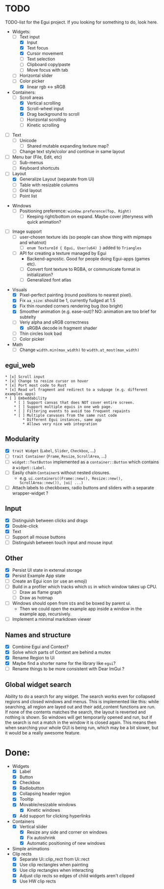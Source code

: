 # TODO
TODO-list for the Egui project. If you looking for something to do, look here.

* Widgets:
    * [ ] Text input
        * [x] Input
        * [x] Text focus
        * [x] Cursor movement
        * [ ] Text selection
        * [ ] Clipboard copy/paste
        * [ ] Move focus with tab
    * [ ] Horizontal slider
    * [ ] Color picker
        * [x] linear rgb <-> sRGB
* Containers:
    * [ ] Scroll areas
        * [x] Vertical scrolling
        * [x] Scroll-wheel input
        * [x] Drag background to scroll
        * [ ] Horizontal scrolling
        * [ ] Kinetic scrolling
* [ ] Text
    * [ ] Unicode
        * [ ] Shared mutable expanding texture map?
    * [ ] Change text style/color and continue in same layout
* [ ] Menu bar (File, Edit, etc)
    * [ ] Sub-menus
    * [ ] Keyboard shortcuts
* [ ] Layout
    * [x] Generalize Layout (separate from Ui)
    * [ ] Table with resizable columns
    * [ ] Grid layout
    * [ ] Point list
* Windows
    * [ ] Positioning preference: `window.preference(Top, Right)`
        * [ ] Keeping right/bottom on expand. Maybe cover jitteryness with quick animation?
* [ ] Image support
    * [ ] user-chosen texture ids (so people can show thing with mipmaps and whatnot)
        * [ ] `enum TextureId { Egui, User(u64) }` added to `Triangles`
    * [ ] API for creating a texture managed by Egui
        * Backend-agnostic. Good for people doing Egui-apps (games etc).
        * [ ] Convert font texture to RGBA, or communicate format in initialization?
        * [ ] Generalized font atlas
* Visuals
    * [x] Pixel-perfect painting (round positions to nearest pixel).
    * [x] Fix `aa_size`: should be 1, currently fudged at 1.5
    * [x] Fix thin rounded corners rendering bug (too bright)
    * [x] Smoother animation (e.g. ease-out)? NO: animation are too brief for subtelty
    * [ ] Veriy alpha and sRGB correctness
        * [x] sRGBA decode in fragment shader
    * [ ] Thin circles look bad
    * [ ] Color picker
* Math
    * [ ] Change `width.min(max_width)` to `width.at_most(max_width)`

## egui_web
    * [x] Scroll input
    * [x] Change to resize cursor on hover
    * [x] Port most code to Rust
    * [x] Read url fragment and redirect to a subpage (e.g. different examples apps)
    * [ ] Embeddability
        * [ ] Support canvas that does NOT cover entire screen.
        * [ ] Support multiple eguis in one web page.
        * [ ] Filtering events to avoid too frequent repaints
        * [ ] Multiple canvases from the same rust code
            * Different Egui instances, same app
            * Allows very nice web integration

## Modularity
* [x] `trait Widget` (`Label`, `Slider`, `Checkbox`, ...)
* [ ] `trait Container` (`Frame`, `Resize`, `ScrollArea`, ...)
* [ ] `widget::TextButton` implemented as a `container::Button` which contains a `widget::Label`.
* [ ] Easily chain `Container`s without nested closures.
    * e.g. `ui.containers((Frame::new(), Resize::new(), ScrollArea::new()), |ui| ...)`
* [ ] Attach labels to checkboxes, radio buttons and sliders with a separate wrapper-widget ?

## Input
* [x] Distinguish between clicks and drags
* [x] Double-click
* [x] Text
* [ ] Support all mouse buttons
* [ ] Distinguish between touch input and mouse input

## Other
* [x] Persist UI state in external storage
* [x] Persist Example App state
* [ ] Create an Egui icon (or use an emoji)
* [ ] Build in a profiler which tracks which `Ui` in which window takes up CPU.
    * [ ] Draw as flame graph
    * [ ] Draw as hotmap
* [ ] Windows should open from `UI`s and be boxed by parent ui.
    * Then we could open the example app inside a window in the example app, recursively.
* [ ] Implement a minimal markdown viewer

## Names and structure
* [x] Combine Egui and Context?
* [x] Solve which parts of Context are behind a mutex
* [x] Rename Region to Ui
* [x] Maybe find a shorter name for the library like `egui`?
* [ ] Rename things to be more consistent with Dear ImGui ?

## Global widget search
Ability to do a search for any widget. The search works even for collapsed regions and closed windows and menus. This is implemented like this: while searching, all region are layed out and their add_content functions are run. If none of the contents matches the search, the layout is reverted and nothing is shown. So windows will get temporarily opened and run, but if the search is not a match in the window it is closed again. This means then when searching your whole GUI is being run, which may be a bit slower, but it would be a really awesome feature.

# Done:
* Widgets
    * [x] Label
    * [x] Button
    * [x] Checkbox
    * [x] Radiobutton
    * [x] Collapsing header region
    * [x] Tooltip
    * [x] Movable/resizable windows
        * [x] Kinetic windows
    * [x] Add support for clicking hyperlinks
* Containers
    * [x] Vertical slider
        * [x] Resize any side and corner on windows
        * [x] Fix autoshrink
        * [x] Automatic positioning of new windows
* Simple animations
* Clip rects
    * [x] Separate Ui::clip_rect from Ui::rect
    * [x] Use clip rectangles when painting
    * [x] Use clip rectangles when interacting
    * [x] Adjust clip rects so edges of child widgets aren't clipped
    * [x] Use HW clip rects
